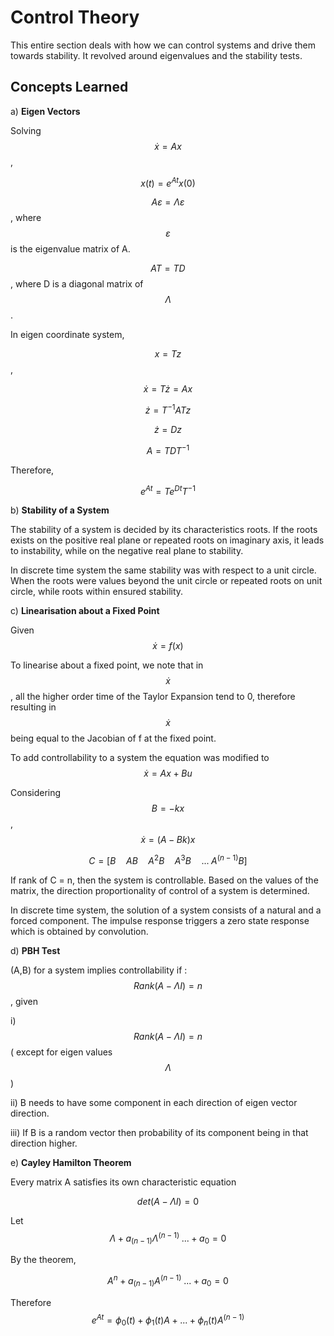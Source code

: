 # Control Theory

This entire section deals with how we can control systems and drive them towards stability. It revolved around eigenvalues and the stability tests.

## Concepts Learned
a) **Eigen Vectors** 

Solving $$\dot{x}=Ax$$,

$$x(t)=e^{At}x(0)$$

$$A\varepsilon=\Lambda \varepsilon$$, where $$\varepsilon$$ is the eigenvalue matrix of A.

$$AT=TD$$, where D is a diagonal matrix of $$\Lambda$$.

In eigen coordinate system,

$$x=Tz$$,

$$\dot{x}=T\dot{z}=Ax$$

$$\dot{z}=T^{-1}ATz$$

$$\dot{z}=Dz$$

$$A=TDT^{-1}$$

Therefore,

$$e^{At}=Te^{Dt}T^{-1}$$

b) **Stability of a System** 

The stability of a system is decided by its characteristics roots. If the roots exists on the positive real plane or repeated roots on imaginary axis, it leads to instability, while on the negative real plane to stability.

In discrete time system the same stability was with respect to a unit circle. When the roots were values beyond the unit circle or repeated roots on unit circle, while roots within ensured stability.

c) **Linearisation about a Fixed Point**

Given $$\dot{x}=f(x)$$

To linearise about a fixed point, we note that in $$\dot{x}$$, all the higher order time of the Taylor Expansion tend to 0, therefore resulting in $$\dot{x}$$ being equal to the Jacobian of f at the fixed point.

To add controllability to a system the equation was modified to 
$$\dot{x}=Ax+Bu$$

Considering $$B=-kx$$, 
$$\dot{x}=(A-Bk)x$$

$$C=[B \quad AB \quad A^2B \quad A^3B\quad ...\; A^{(n-1)}B]$$

If rank of C = n, then the system is controllable. Based on the values of the matrix, the direction proportionality of control of a system is determined.

In discrete time system, the solution of a system consists of a natural and a forced component. The impulse response triggers a zero state response which is obtained by convolution.

d) **PBH Test**

(A,B) for a system implies controllability if :
$$Rank(A-\Lambda I)=n$$, given

i) $$Rank(A-\Lambda I)=n$$ ( except for eigen values $$\Lambda$$)

ii) B needs to have some component in each direction of eigen vector direction.

iii) If B is a random vector then probability of its component being in that direction higher.

e) **Cayley Hamilton Theorem**

Every matrix A satisfies its own characteristic equation

$$det(A-\Lambda I)=0$$

Let $$\Lambda+a_{(n-1)}\Lambda^{(n-1)} \; ...+a_0=0$$

By the theorem,

$$A^n+a_{(n-1)}A^{(n-1)} \;...+a_0=0$$

Therefore $$e^{At}=\phi_0(t)+\phi_1(t)A+...+\phi_n(t)A^{(n-1)}$$
